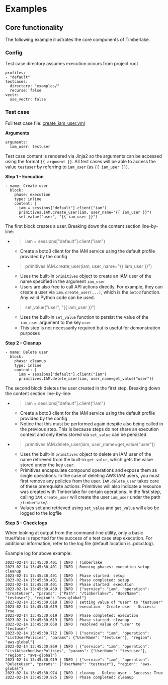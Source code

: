 # Examples

## Core functionality

The following example illustrates the core components of Timberlake. 

### Config

Test case directory assumes execution occurs from project root

```
profiles:
- "default"
testcases:
  directory: "examples/" 
  recurse: false
vectr:
  use_vectr: false
```

### Test case 

Full test case file: [create_iam_user.yml](create_iam_user.yml)

**Arguments**

```
arguments:
  iam_user: testuser
```

Test case content is rendered via Jinja2 so the arguments can be accessed using the format `{{ argument }}`. 
All test cases will be able to access the value `testuser` by referring to `iam_user` (as `{{ iam_user }}`). 

**Step 1 - Execution**

```
- name: Create user
  block:
    phase: execution
    type: inline
    content: |
      iam = sessions["default"].client("iam")
      primitives.IAM.create_user(iam, user_name="{{ iam_user }}")
      set_value("user", "{{ iam_user }}")
```

The first block creates a user. Breaking down the content section line-by-line:

- > iam = sessions["default"].client("iam")
    - Create a boto3 client for the IAM service using the default profile provided by the config
- > primitives.IAM.create_user(iam, user_name="{{ iam_user }}")
    - Uses the built-in `primitives` object to create an IAM user of the name specified in the argument `iam_user`
    - Users are also free to call API actions directly. For example, they can create a user via `iam.create_user(...)`, which is the `boto3` function. Any valid Python code can be used.
- > set_value("user", "{{ iam_user }}")
    - Uses the built-in `set_value` function to persist the value of the `iam_user` argument to the key `user`
    - This step is not necessarily required but is useful for demonstration purposes

**Step 2 - Cleanup**

```
- name: Delete user
  block:
    phase: cleanup
    type: inline
    content: |
      iam = sessions["default"].client("iam")
      primitives.IAM.delete_user(iam, user_name=get_value("user"))
```

The second block deletes the user created in the first step. Breaking down the content section line-by-line:

- > iam = sessions["default"].client("iam")
    - Create a boto3 client for the IAM service using the default profile provided by the config
    - Notice that this must be performed again despite also being called in the previous step. This is because steps do not share an execution context and only items stored via `set_value` can be persisted
- > primitives.IAM.delete_user(iam, user_name=get_value("user"))
    - Uses the built-in `primitives` object to delete an IAM user of the name retrieved from the built-in `get_value`, which gets the value stored under the key `user`.
    - Primitives encapsulate compound operations and expose them as single operations. In the case of deleting AWS IAM users, you must first remove any policies from the user. `IAM.delete_user` takes care of these prerequisite actions. Primitives will also indicate a resource was created with Timberlake for certain operations. In the first step, calling `IAM.create_user` will create the user `iam_user` under the path `/timberlake/`.
    - Values set and retrieved using `set_value` and `get_value` will also be logged to the logfile

**Step 3 - Check logs**

When looking at output from the command-line utility, only a basic true/false is reported for the success of a test case step execution. 
For additional information, refer to the log file (default location is .pdcd.log).

Example log for above example:

```
2023-02-14 13:45:30,401 | INFO | Timberlake
2023-02-14 13:45:30,401 | INFO | Running phases: execution setup cleanup
2023-02-14 13:45:30,401 | INFO | Phase started: setup
2023-02-14 13:45:30,401 | INFO | Phase completed: setup
2023-02-14 13:45:30,401 | INFO | Phase started: execution
2023-02-14 13:45:30,459 | INFO | {"service": "iam", "operation": "CreateUser", "params": {"Path": "/timberlake/", "UserName": "testuser"}, "region": "aws-global"}
2023-02-14 13:45:30,618 | INFO | setting value of "user" to "testuser" 
2023-02-14 13:45:30,619 | INFO | execution - Create user - Success: True
2023-02-14 13:45:30,619 | INFO | Phase completed: execution
2023-02-14 13:45:30,619 | INFO | Phase started: cleanup
2023-02-14 13:45:30,658 | INFO | resolved value of "user" to "testuser"
2023-02-14 13:45:30,712 | INFO | {"service": "iam", "operation": "ListUserPolicies", "params": {"UserName": "testuser"}, "region": "aws-global"}
2023-02-14 13:45:30,869 | INFO | {"service": "iam", "operation": "ListAttachedUserPolicies", "params": {"UserName": "testuser"}, "region": "aws-global"}
2023-02-14 13:45:30,919 | INFO | {"service": "iam", "operation": "DeleteUser", "params": {"UserName": "testuser"}, "region": "aws-global"}
2023-02-14 13:45:30,974 | INFO | cleanup - Delete user - Success: True
2023-02-14 13:45:30,975 | INFO | Phase completed: cleanup
```


